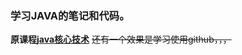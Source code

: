 ### 学习JAVA的笔记和代码。
**原课程[java核心技术](https://www.icourse163.org/learn/ECNU-1002842004?tid=1470985543#/learn/content?type=detail&id=1255335185&cid=1287291184&replay=true)**
~~还有一个效果是学习使用github，，，~~